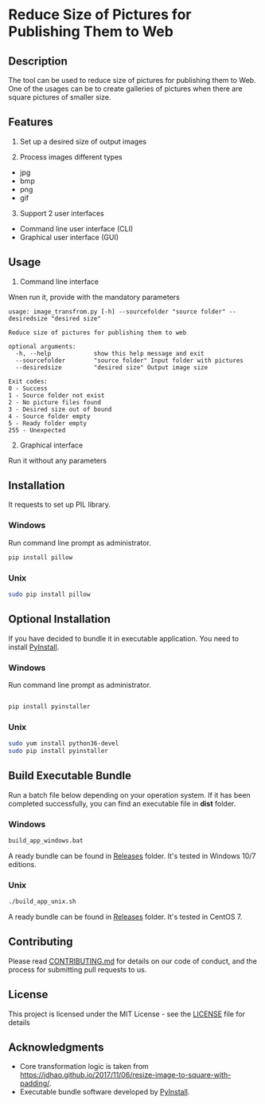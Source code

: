 # Reduce Size of Pictures for Publishing Them to Web 

## Description
The tool can be used to reduce size of pictures for publishing them to Web. One of the usages can be to create galleries of pictures when there are square pictures of smaller size.

## Features
1. Set up a desired size of output images

2. Process images different types
* jpg
* bmp
* png
* gif

3. Support 2 user interfaces
* Command line user interface (CLI)
* Graphical user interface (GUI)

## Usage
1. Command line interface

Wnen run it, provide with the mandatory parameters

```
usage: image_transfrom.py [-h] --sourcefolder "source folder" --desiredsize "desired size"

Reduce size of pictures for publishing them to web

optional arguments:
  -h, --help            show this help message and exit
  --sourcefolder        "source folder" Input folder with pictures
  --desiredsize         "desired size" Output image size

Exit codes: 
0 - Success
1 - Source folder not exist
2 - No picture files found
3 - Desired size out of bound
4 - Source folder empty
5 - Ready folder empty
255 - Unexpected
```

2. Graphical interface

Run it without any parameters

## Installation
It requests to set up PIL library. 

### Windows
Run command line prompt as administrator.
```bash
pip install pillow
```
### Unix
```bash
sudo pip install pillow
```

## Optional Installation
If you have decided to bundle it in executable application. You need to install [PyInstall](http://www.pyinstaller.org/).

### Windows
Run command line prompt as administrator.
```bash

pip install pyinstaller
```
### Unix
```bash
sudo yum install python36-devel
sudo pip install pyinstaller
```

## Build Executable Bundle
Run a batch file below depending on your operation system. If it has been completed successfully, you can find an executable file in **dist** folder.

### Windows
```bat
build_app_windows.bat
```
A ready bundle can be found in [Releases](https://github.com/larandvit/picture-trimmer/releases) folder. It's tested in Windows 10/7 editions.

### Unix
```bash
./build_app_unix.sh
```

A ready bundle can be found in [Releases](https://github.com/larandvit/picture-trimmer/releases) folder. It's tested in CentOS 7.

## Contributing
Please read [CONTRIBUTING.md](https://github.com/larandvit/picture-trimmer/blob/master/CONTRIBUTING.md) for details on our code of conduct, and the process for submitting pull requests to us.
 
## License
This project is licensed under the MIT License - see the [LICENSE](https://github.com/larandvit/picture-trimmer/blob/master/LICENSE) file for details

## Acknowledgments
* Core transformation logic is taken from https://jdhao.github.io/2017/11/06/resize-image-to-square-with-padding/.
* Executable bundle software developed by [PyInstall](http://www.pyinstaller.org/).

